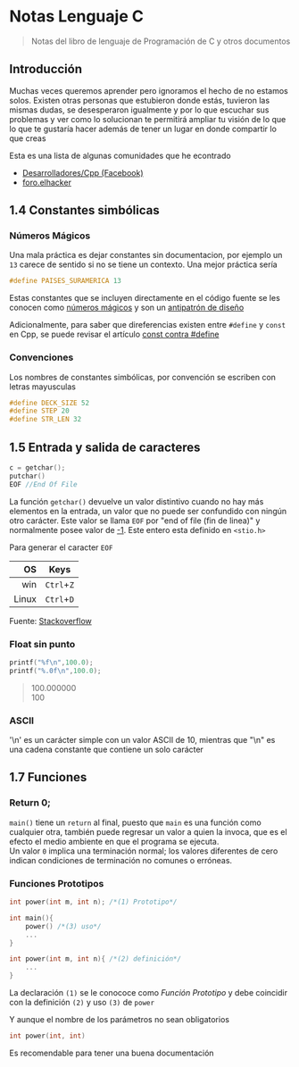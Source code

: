 # Notas Lenguaje C
 > Notas del libro de lenguaje de Programación de C y otros documentos

## Introducción
Muchas veces queremos aprender pero ignoramos el hecho de no estamos solos. Existen otras personas que estubieron donde estás, tuvieron las mismas dudas, se desesperaron igualmente y por lo que escuchar sus problemas y ver como lo solucionan te permitirá ampliar tu visión de lo que lo que te gustaría hacer además de tener un lugar en donde compartir lo que creas

Esta es una lista de algunas comunidades que he econtrado
 - [Desarrolladores/Cpp (Facebook)](https://www.facebook.com/groups/467783429968410/post_tags/?post_tag_id=1998231400256931) 
 - [foro.elhacker](https://foro.elhacker.net/programacion_cc-b49.0/) 
 

## 1.4 Constantes simbólicas
### Números Mágicos
Una mala práctica es dejar constantes sin documentacion, por ejemplo un `13` carece de sentido si no se tiene un contexto. Una mejor práctica sería

```c
#define PAISES_SURAMERICA 13
```
Estas constantes que se incluyen directamente en el código fuente se les conocen como [números mágicos][1.4.1] y son un [antipatrón de diseño][1.4.2]

Adicionalmente, para saber que direferencias existen entre `#define` y `const` en Cpp, se puede revisar el artículo [const contra #define][vitaminacpp_constvsdef]

### Convenciones
Los nombres de constantes simbólicas, por convención se escriben con letras mayusculas

```c
#define DECK_SIZE 52
#define STEP 20
#define STR_LEN 32
```
## 1.5 Entrada y salida de caracteres
```c
c = getchar();
putchar()
EOF //End Of File
```
La función `getchar()` devuelve un valor distintivo cuando no hay más elementos en la entrada, un valor que no puede ser confundido con ningún otro carácter. Este valor se llama `EOF` por "end of file (fin de linea)" y normalmente posee valor de [-1](https://stackoverflow.com/a/4705984/468132). Este entero esta definido en `<stio.h>`

Para generar el caracter `EOF`

|OS     |Keys       |
|------:|:---------:|
|win    |`Ctrl`+`Z` |
|Linux  |`Ctrl`+`D` | 

Fuente: [Stackoverflow](https://stackoverflow.com/a/3646298/4681320)


[//]: # ( https://github.com/adam-p/markdown-here/wiki/Markdown-Cheatsheet#tables) 

### Float sin punto

```c
printf("%f\n",100.0);
printf("%.0f\n",100.0);
```
>100.000000  
>100

### ASCII
'\n' es un carácter simple con un valor ASCII de 10, mientras que "\n" es una cadena constante que contiene un solo carácter

## 1.7 Funciones

### Return 0;

`main()` tiene un `return` al final, puesto que `main` es una función como cualquier otra, también puede regresar un valor a quien la invoca, que es el efecto el medio ambiente en que el programa se ejecuta.  
Un valor `0` implica una terminación normal; los valores diferentes de cero indican condiciones de terminación no comunes o erróneas.
### Funciones Prototipos

```c
int power(int m, int n); /*(1) Prototipo*/

int main(){
    power() /*(3) uso*/
    ...
}

int power(int m, int n){ /*(2) definición*/
    ...
}
```
La declaración `(1)` se le conococe como *Función Prototipo* y  debe coincidir con la definición `(2)` y uso `(3)` de `power`

Y aunque el nombre de los parámetros no sean obligatorios

```c 
int power(int, int) 
```
Es recomendable para tener una buena documentación


[1.4.1]:https://en.wikipedia.org/wiki/Magic_number_(programming)#Unnamed_numerical_constants
[1.4.2]:https://es.wikipedia.org/wiki/Antipatr%C3%B3n_de_dise%C3%B1o
[vitaminacpp_constvsdef]:https://vitaminacpp.wordpress.com/2013/01/06/const-contra-define/